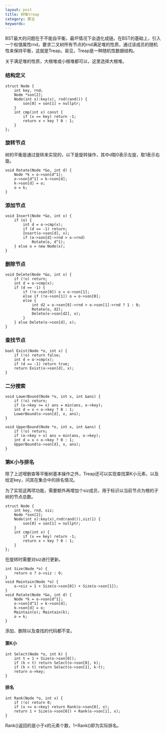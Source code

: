 ```yaml
---
layout: post
title: 树堆treap
category: 算法
keywords:
---
```


BST最大的问题在于不能自平衡，最坏情况下会退化成链。在BST的基础上，引入一个权值属性rnd，要求二叉树所有节点的rnd满足堆的性质，通过该成员的随机性来保持平衡，这就是Treap。易见，Treap是一种随机性数据结构。

关于满足堆的性质，大根堆或小根堆都可以，这里选择大根堆。

### 结构定义

```
struct Node {
    int key, rnd;
    Node *son[2];
    Node(int x):key(x), rnd(rand()) {
        son[0] = son[1] = nullptr;
    }
    int cmp(int x) const {
        if (x == key) return -1;
        return x < key ? 0 : 1;
    }
};
```

### 旋转节点

树的平衡是通过旋转来实现的，以下是旋转操作，其中d取0表示左旋，取1表示右旋。

```
void Rotate(Node *&o, int d) {
    Node *k = o->son[d^1];
    o->son[d^1] = k->son[d];
    k->son[d] = o;
    o = k;
}
```

### 添加节点

```
void Insert(Node *&o, int x) {
    if (o) {
        int d = o->cmp(x);
        if (d == -1) return;
        Insert(o->son[d], x);
        if (o->son[d]->rnd > o->rnd)
            Rotate(o, d^1);
    } else o = new Node(x);
}
```

### 删除节点

```
void Delete(Node *&o, int x) {
    if (!o) return;
    int d = o->cmp(x);
    if (d == -1) {
        if (!o->son[0]) o = o->son[1];
        else if (!o->son[1]) o = o->son[0];
        else {
            int d2 = o->son[0]->rnd > o->son[1]->rnd ? 1 : 0;
            Rotate(o, d2);
            Delete(o->son[d2], x);
        }
    } else Delete(o->son[d], x);
}
```

### 查找节点

```
bool Exist(Node *o, int x) {
    if (!o) return false;
    int d = o->cmp(x);
    if (d == -1) return true;
    return Exist(o->son[d], x);
}
```

### 二分搜索

```
void LowerBound(Node *o, int x, int &ans) {
    if (!o) return;
    if (o->key >= x) ans = min(ans, o->key);
    int d = x < o->key ? 0 : 1;
    LowerBound(o->son[d], x, ans);
}
```

```
void UpperBound(Node *o, int x, int &ans) {
    if (!o) return;
    if (o->key > x) ans = min(ans, o->key);
    int d = x < o->key ? 0 : 1;
    UpperBound(o->son[d], x, ans);
}
```

### 第K小与排名

除了上述增删查等平衡树基本操作之外，Treap还可以实现查找第K小元素，以及给定key，问其在集合中的排名情况。

为了实现这两项功能，需要额外再增加个siz成员，用于标识以当前节点为根的子树的节点总数。

```
struct Node {
    int key, rnd, siz;
    Node *son[2];
    Node(int x):key(x),rnd(rand()),siz(1) {
        son[0] = son[1] = nullptr;
    }
    int cmp(int x) {
        if (x == key) return -1;
        return x < key ? 0 : 1;
    }
};
```

在旋转时需要对siz进行更新。

```
int Size(Node *o) {
    return o ? o->siz : 0;
}
void Maintain(Node *o) {
    o->siz = 1 + Size(o->son[0]) + Size(o->son[1]);
}
void Rotate(Node *&o, int d) {
    Node *k = o->son[d^1];
    o->son[d^1] = k->son[d];
    k->son[d] = o;
    Maintain(o); Maintain(k);
    o = k;
}
```

添加、删除以及查找的代码都不变。

#### 第K小

```
int Select(Node *o, int k) {
    int t = 1 + Size(o->son[0]);
    if (k < t) return Select(o->son[0], k);
    if (k > t) return Select(o->son[1], k-t);
    return o->key;
}
```

#### 排名

```
int Rank(Node *o, int x) {
    if (!o) return 0;
    if (x <= o->key) return Rank(o->son[0], x);
    return 1 + Size(o->son[0]) + Rank(o->son[1], x);
}
```

Rank()返回的是小于x的元素个数，1+Rank()即为实际排名。

